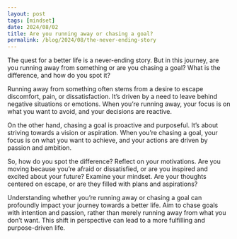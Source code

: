 ```yaml
---
layout: post
tags: [mindset]
date: 2024/08/02
title: Are you running away or chasing a goal?
permalink: /blog/2024/08/the-never-ending-story
---
```


The quest for a better life is a never-ending story. But in this journey, are you running away from something or are you chasing a goal? What is the difference, and how do you spot it?

Running away from something often stems from a desire to escape discomfort, pain, or dissatisfaction. It’s driven by a need to leave behind negative situations or emotions. When you’re running away, your focus is on what you want to avoid, and your decisions are reactive.

On the other hand, chasing a goal is proactive and purposeful. It’s about striving towards a vision or aspiration. When you’re chasing a goal, your focus is on what you want to achieve, and your actions are driven by passion and ambition.

So, how do you spot the difference? Reflect on your motivations. Are you moving because you’re afraid or dissatisfied, or are you inspired and excited about your future? Examine your mindset. Are your thoughts centered on escape, or are they filled with plans and aspirations?

Understanding whether you’re running away or chasing a goal can profoundly impact your journey towards a better life. Aim to chase goals with intention and passion, rather than merely running away from what you don’t want. This shift in perspective can lead to a more fulfilling and purpose-driven life.
